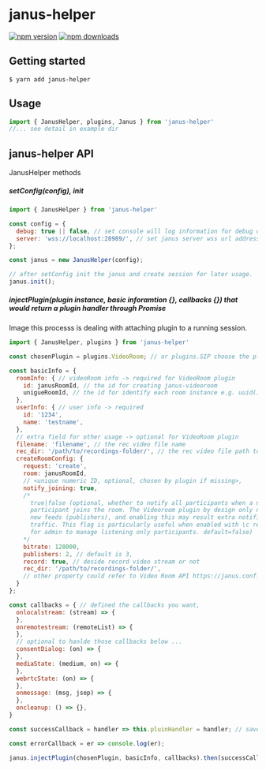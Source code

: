 # janus-helper
[![npm version](https://img.shields.io/npm/v/janus-helper.svg?style=flat-square)](https://www.npmjs.com/package/janus-helper)
[![npm downloads](https://img.shields.io/npm/dm/janus-helper.svg?style=flat-square)](https://www.npmjs.com/package/janus-helper)
## Getting started

`$ yarn add janus-helper`

## Usage
```Javascript
import { JanusHelper, plugins, Janus } from 'janus-helper'
//... see detail in example dir
```

## janus-helper API
JanusHelper methods
##### setConfig(config), init
```Javascript
import { JanusHelper } from 'janus-helper'

const config = {
  debug: true || false, // set console will log information for debug or not
  server: 'wss://localhost:28989/', // set janus server wss url address 
};

const janus = new JanusHelper(config);

// after setConfig init the janus and create session for later usage.
janus.init();
```

##### injectPlugin(plugin instance, basic inforamtion {}, callbacks {}) that would return a plugin handler through Promise
Image this processs is dealing with attaching plugin to a running session.
```Javascript
import { JanusHelper, plugins } from 'janus-helper'

const chosenPlugin = plugins.VideoRoom; // or plugins.SIP choose the plugin that already defined by plugins (now support VideoRoom and SIP only)

const basicInfo = { 
  roomInfo: { // videoRoom info -> required for VideoRoom plugin
    id: janusRoomId, // the id for creating janus-videoroom
    unigueRoomId, // the id for identify each room instance e.g. uuid()
  },
  userInfo: { // user info -> required
    id: '1234',
    name: 'testname',
  }, 
  // extra field for other usage -> optional for VideoRoom plugin
  filename: 'filename', // the rec video file name
  rec_dir: '/path/to/recordings-folder/', // the rec video file path to janus-server
  createRoomConfig: {
    request: 'create',
    room: janusRoomId, 
    // <unique numeric ID, optional, chosen by plugin if missing>, 
    notify_joining: true,
    /* 
      true|false (optional, whether to notify all participants when a new
      participant joins the room. The Videoroom plugin by design only notifies
      new feeds (publishers), and enabling this may result extra notification
      traffic. This flag is particularly useful when enabled with \c require_pvtid
      for admin to manage listening only participants. default=false) 
    */
    bitrate: 128000,
    publishers: 2, // default is 3,
    record: true, // deside record video stream or not
    rec_dir: '/path/to/recordings-folder/',
    // other property could refer to Video Room API https://janus.conf.meetecho.com/docs/videoroom.html
  }
};

const callbacks = { // defined the callbacks you want,
  onlocalstream: (stream) => {
  },
  onremotestream: (remoteList) => {
  },
  // optional to hanlde those callbacks below ...
  consentDialog: (on) => {
  },
  mediaState: (medium, on) => {
  },
  webrtcState: (on) => {
  },
  onmessage: (msg, jsep) => { 
  },
  oncleanup: () => {},
}

const successCallback = handler => this.pluinHandler = handler; // save pluginHandler for later usage

const errorCallback = er => console.log(er);

janus.injectPlugin(chosenPlugin, basicInfo, callbacks).then(successCallback).catch(errorCallback);
```

